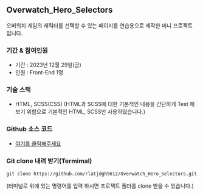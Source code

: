 ## Overwatch_Hero_Selectors
오버워치 게임의 캐릭터를 선택할 수 있는 페이지를 연습용으로 제작한 미니 프로젝트 입니다.

### 기간 & 참여인원
- 기간 : 2023년 12월 29일(금)
- 인원 : Front-End 1명

### 기술 스택
- HTML, SCSS(CSS)
(HTML과 SCSS에 대한 기본적인 내용을 간단하게 Test 해보기 위함으로 기본적인 HTML, SCSS만 사용하였습니다.)


### Github 소스 코드
- [여기를 클릭해주세요](https://github.com/rlatjdgh9612/Overwatch_Hero_Selectors)


### Git clone 내려 받기(Termimal)

`git clone https://github.com/rlatjdgh9612/Overwatch_Hero_Selectors.git`

(터미널로 위에 있는 명령어를 입력 하시면 프로젝트 폴더를 clone 받을 수 있습니다.)
